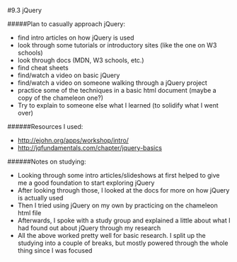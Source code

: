#9.3 jQuery

#####Plan to casually approach jQuery:

* find intro articles on how jQuery is used
* look through some tutorials or introductory sites (like the one on W3 schools)
* look through docs (MDN, W3 schools, etc.)
* find cheat sheets
* find/watch a video on basic jQuery
* find/watch a video on someone walking through a jQuery project
* practice some of the techniques in a basic html document (maybe a copy of the chameleon one?)
* Try to explain to someone else what I learned (to solidify what I went over)

######Resources I used:

* http://ejohn.org/apps/workshop/intro/
* http://jqfundamentals.com/chapter/jquery-basics

######Notes on studying:

* Looking through some intro articles/slideshows at first helped to give me a good foundation to start exploring jQuery
* After looking through those, I looked at the docs for more on how jQuery is actually used
* Then I tried using jQuery on my own by practicing on the chameleon html file
* Afterwards, I spoke with a study group and explained a little about what I had found out about jQuery through my research
* All the above worked pretty well for basic research. I split up the studying into a couple of breaks, but mostly powered through the whole thing since I was focused
